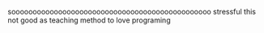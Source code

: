 sooooooooooooooooooooooooooooooooooooooooooooooo stressful this not good as teaching method to love programing
